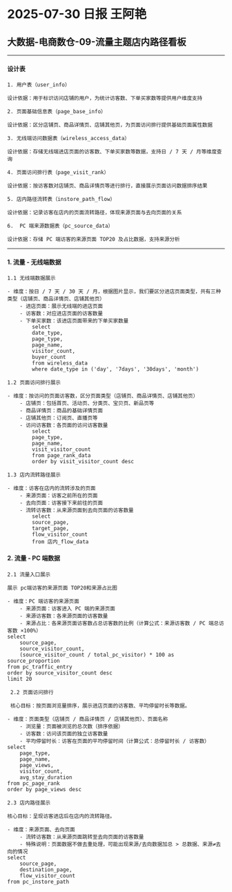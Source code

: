 # 2025-07-30 日报 王阿艳


## 大数据-电商数仓-09-流量主题店内路径看板

*** 
####  设计表

	1. 用户表（user_info）
	
	设计依据：用于标识访问店铺的用户，为统计访客数、下单买家数等提供用户维度支持
	
	2. 页面基础信息表（page_base_info）
	
	设计依据：区分店铺页、商品详情页、店铺其他页，为页面访问排行提供基础页面属性数据
	
	3. 无线端访问数据表（wireless_access_data）
	
	设计依据：存储无线端进店页面的访客数、下单买家数等数据，支持日 / 7 天 / 月等维度查询
	
	4. 页面访问排行表（page_visit_rank）
	
	设计依据：按访客数对店铺页、商品详情页等进行排行，直接展示页面访问数据排序结果
	
	5. 店内路径流转表（instore_path_flow）
	
	设计依据：记录访客在店内的页面流转路径，体现来源页面与去向页面的关系
	
	6.  PC 端来源数据表（pc_source_data）
	
	设计依据：存储 PC 端访客的来源页面 TOP20 及占比数据，支持来源分析

***

#### 1. 流量 - 无线端数据

	1.1 无线端数据展示
    
    - 维度：按日 / 7 天 / 30 天 / 月，根据图片显示，我们要区分进店页面类型，共有三种类型（店铺页、商品详情页、店铺其他页）
        - 进店页面：展示无线端的进店页面
        - 访客数：对应进店页面的访客数量
        - 下单买家数：该进店页面带来的下单买家数量  
            select  
            date_type,  
            page_type,  
            page_name,  
            visitor_count,  
            buyer_count  
            from wireless_data  
            where date_type in ('day', '7days', '30days', 'month')
    
    1.2 页面访问排行展示
    
    - 维度：按访问的页面访客数，区分页面类型（店铺页、商品详情页、店铺其他页）
        - 店铺页：包括首页、活动页、分类页、宝贝页、新品页等
        - 商品详情页：商品的基础详情页面
        - 店铺其他页：订阅页、直播页等
        - 访问访客数：各页面的访问访客数量  
            select  
            page_type,  
            page_name,  
            visit_visitor_count  
            from page_rank_data  
            order by visit_visitor_count desc
    
    1.3 店内流转路径展示
    
    - 维度：访客在店内的流转涉及的页面
        - 来源页面：访客之前所在的页面
        - 去向页面：访客接下来前往的页面
        - 流转访客数：从来源页面到去向页面的访客数量  
            select  
            source_page,  
            target_page,  
            flow_visitor_count  
            from 店内_flow_data

#### 2. 流量 - PC 端数据

    2.1 流量入口展示
    
	展示 pc端访客的来源页面 TOP20和来源占比图
	
    - 维度：PC 端访客的来源页面
        - 来源页面：访客进入 PC 端的来源页面
        - 来源访客数：各来源页面的访客数量
        - 来源占比：各来源页面访客数占总访客数的比例（计算公式：来源访客数 / PC 端总访客数 ×100%）  
    select 
		source_page,
		source_visitor_count,
		(source_visitor_count / total_pc_visitor) * 100 as source_proportion
    from pc_traffic_entry
    order by source_visitor_count desc
    limit 20

	 2.2 页面访问排行

	 核心目标：按页面浏览量排序，展示进店页面的访客数、平均停留时长等数据。
    
    - 维度：页面类型（店铺页 / 商品详情页 / 店铺其他页）、页面名称
        - 浏览量：页面被浏览的总次数（排序依据）
        - 访客数：访问该页面的独立访客数量
        - 平均停留时长：访客在页面的平均停留时间（计算公式：总停留时长 / 访客数）
    select 
        page_type,
        page_name,
        page_views,
        visitor_count,
        avg_stay_duration
    from pc_page_rank
    order by page_views desc
    
	2.3 店内路径展示
	
	核心目标：呈现访客进店后在店内的流转路径。
    
    - 维度：来源页面、去向页面
        - 流转访客数：从来源页面跳转至去向页面的访客数量
        - 特殊说明：页面数据不做去重处理，可能出现来源/去向数据加总 > 总数据、来源≠去向的情况
	select 
	    source_page,
	    destination_page,
	    flow_visitor_count
	from pc_instore_path